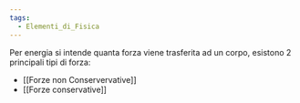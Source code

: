 ```yaml
---
tags:
  - Elementi_di_Fisica
---
```

Per energia si intende quanta forza viene trasferita ad un corpo, esistono 2 principali tipi di forza:
- [[Forze non Conservervative]]
- [[Forze conservative]]